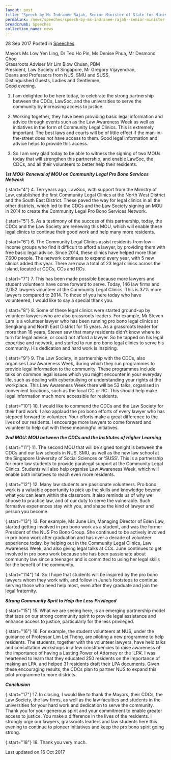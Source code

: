 ```yaml
---
layout: post
title: "Speech by Ms Indranee Rajah, Senior Minister of State for Ministry of Finance and Ministry of Law, at the Launch of Law Awareness Week @CDC 2017 and Memorandum of Understanding Signing Ceremony, 28 Sep 2017"
permalink: /news/speeches/speech-by-ms-indranee-rajah--senior-minister-of-state-for-minist
breadcrumb: Speeches
collection_name: news
---
```



28 Sep 2017 Posted in [Speeches](/news/speeches)

Mayors Ms Low Yen Ling, Dr Teo Ho Pin, Ms Denise Phua, Mr Desmond Choo
<br>
Grassroots Adviser Mr Lim Biow Chuan, PBM
<br>
President, Law Society of Singapore, Mr Gregory Vijayendran,
<br>
Deans and Professors from NUS, SMU and SUSS,
<br>
Distinguished Guests, Ladies and Gentlemen,
<br>
Good evening.

1. I am delighted to be here today, to celebrate the strong partnership between the CDCs, LawSoc, and the universities to serve the community by increasing access to justice.

 

2. Working together, they have been providing basic legal information and advice through events such as the Law Awareness Week as well as initiatives in the form of Community Legal Clinics. This is extremely important. The best laws and courts will be of little effect if the man-in-the-street does not have access to them. Good legal information and advice helps to provide this access.

 

3. So I am very glad today to be able to witness the signing of two MOUs today that will strengthen this partnership, and enable LawSoc, the CDCs, and all their volunteers to better help their residents.


***1st MOU: Renewal of MOU on Community Legal Pro Bono Services Network***

{:start="4"}
4.    Ten years ago, LawSoc, with support from the Ministry of Law, established the first Community Legal Clinics at the North West District and the South East District. These paved the way for legal clinics in all the other districts, which led to the CDCs and the Law Society signing an MOU in 2014 to create the Community Legal Pro Bono Services Network.

 
{:start="5"}
5.    As a testimony of the success of this partnership, today, the CDCs and the Law Society are renewing this MOU, which will enable these legal clinics to continue their good work and help many more residents.

 
{:start="6"}
6.    The Community Legal Clinics assist residents from low-income groups who find it difficult to afford a lawyer, by providing them with free basic legal advice. Since 2014, these clinics have helped more than 7,600 people. The network continues to expand every year, with 5 new clinics added this year. There are now a total of 23 legal clinics across the island, located at CDCs, CCs and RCs.

 
{:start="7"}
7.    This has been made possible because more lawyers and student volunteers have come forward to serve. Today, 146 law firms and 2,052 lawyers volunteer at the Community Legal Clinics. This is 37% more lawyers compared to 2014. To those of you here today who have volunteered, I would like to say a special thank you.  

 
{:start="8"}
8.    Some of these legal clinics were started ground-up by volunteer lawyers who are also grassroots leaders. For example, Mr Steven Lam is a volunteer lawyer who has been running pro bono legal clinics at Sengkang and North East District for 15 years. As a grassroots leader for more than 16 years, Steven saw that many residents didn’t know where to turn for legal advice, or could not afford a lawyer. So he tapped on his legal expertise and network, and started to run pro bono legal clinics to serve his community. His dedication and hard work is inspiring.

 
{:start="9"}
9.    The Law Society, in partnership with the CDCs, also organises Law Awareness Week, during which they run programmes to provide legal information to the community. These programmes include talks on common legal issues which you might encounter in your everyday life, such as dealing with cyberbullying or understanding your rights at the workplace. This Law Awareness Week there will be 53 talks, organised in convenient locations, such as the local CC or RC. This should help make legal information much more accessible for residents.

 
{:start="10"}
10.    I would like to commend the CDCs and the Law Society for their hard work. I also applaud the pro bono efforts of every lawyer who has stepped forward to volunteer. Your efforts make a great difference to the lives of our residents. I encourage more lawyers to come forward and volunteer to help out with these meaningful initiatives.


***2nd MOU: MOU between the CDCs and the Institutes of Higher Learning***

{:start="11"}
11.    The second MOU that will be signed tonight is between the CDCs and our law schools in NUS, SMU, as well as the new law school at the Singapore University of Social Sciences or ‘SUSS’. This is a partnership for more law students to provide paralegal support at the Community Legal Clinics. Students will also help organise Law Awareness Week, which will enable both initiatives to reach even more residents.

 
{:start="12"}
12.    Many law students are passionate volunteers. Pro bono work is a valuable opportunity to pick up the skills and knowledge beyond what you can learn within the classroom. It also reminds us of why we choose to practice law, and of our duty to serve the vulnerable. Such formative experiences stay with you, and shape the kind of lawyer and person you become.

 
{:start="13"}
13.    For example, Ms June Lim, Managing Director of Eden Law, started getting involved in pro bono work as a student, and was the former President of the NUS Pro Bono Group. She continued to be actively involved in pro bono work after graduation and has over a decade of volunteer experience today, by helping out in the Community Legal Clinics, Law Awareness Week, and also giving legal talks at CCs. June continues to get involved in pro bono work because she has been passionate about community law since a teenager and is committed to using her legal skills for the benefit of the community.

 
{:start="114"}
14.    So I hope that students will be inspired by the pro bono lawyers whom they work with, and follow in June’s footsteps to continue serving those who need help most, even after they graduate and join the legal fraternity.



***Strong Community Sprit to Help the Less Privileged***

{:start="15"}
15.    What we are seeing here, is an emerging partnership model that taps on our strong community spirit to provide legal assistance and enhance access to justice, particularly for the less privileged.

 
{:start="16"}
16.    For example, the student volunteers at NUS, under the guidance of Professor Lim Lei Theng, are piloting a new programme to help residents. The students, together with the volunteer lawyers, have held talks and consultation workshops in a few constituencies to raise awareness of the importance of having a Lasting Power of Attorney or the ‘LPA’. I was heartened to learn that they educated 250 residents on the importance of making an LPA, and helped 31 residents draft their LPA documents. Given these encouraging results, the CDCs plan to partner NUS to expand this pilot programme to more districts.

***Conclusion***

{:start="17"}
17.    In closing, I would like to thank the Mayors, their CDCs, the Law Society, the law firms, as well as the law faculties and students in the universities for your hard work and dedication to serve the community. Thank you for your generous spirit and your commitment to enable greater access to justice. You make a difference in the lives of the residents. I strongly urge our lawyers, grassroots leaders and law students here this evening to continue to pioneer initiatives and keep the pro bono spirit going strong.

 
{:start="18"}
18.    Thank you very much. 


<p class="right-side-updated">Last updated on 16 Oct 2017
</p>
